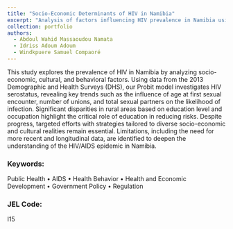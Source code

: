 ```yaml
---
title: "Socio-Economic Determinants of HIV in Namibia"
excerpt: "Analysis of factors influencing HIV prevalence in Namibia using the 2013 DHS data."
collection: portfolio
authors:
  - Abdoul Wahid Massaoudou Namata
  - Idriss Adoum Adoum
  - Windkpuere Samuel Compaoré
---
```


This study explores the prevalence of HIV in Namibia by analyzing socio-economic, cultural, and behavioral factors. Using data from the 2013 Demographic and Health Surveys (DHS), our Probit model investigates HIV serostatus, revealing key trends such as the influence of age at first sexual encounter, number of unions, and total sexual partners on the likelihood of infection. Significant disparities in rural areas based on education level and occupation highlight the critical role of education in reducing risks. Despite progress, targeted efforts with strategies tailored to diverse socio-economic and cultural realities remain essential. Limitations, including the need for more recent and longitudinal data, are identified to deepen the understanding of the HIV/AIDS epidemic in Namibia.

### Keywords:
Public Health • AIDS • Health Behavior • Health and Economic Development • Government Policy • Regulation  

### JEL Code:
I15
